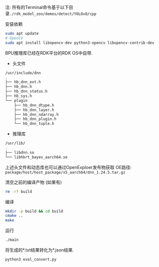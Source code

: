 

注: 所有的Terminal命令基于以下目录`./rdk_model_zoo/demos/detect/YOLOv8/cpp`

安装依赖
```bash
sudo apt update
# OpenCV
sudo apt install libopencv-dev python3-opencv libopencv-contrib-dev
```


BPU推理库已经在RDK平台的RDK OS中自带.
- 头文件
```bash
/usr/include/dnn
.
├── hb_dnn_ext.h
├── hb_dnn.h
├── hb_dnn_status.h
├── hb_sys.h
└── plugin
    ├── hb_dnn_dtype.h
    ├── hb_dnn_layer.h
    ├── hb_dnn_ndarray.h
    ├── hb_dnn_plugin.h
    └── hb_dnn_tuple.h
```

- 推理库
```bash
/usr/lib/
.
├── libdnn.so
└── libhbrt_bayes_aarch64.so
```


上述头文件和动态库也可以通过OpenExploer发布物获取
OE路径: `package/host/host_package/x5_aarch64/dnn_1.24.5.tar.gz`

清空之前的编译产物 (如果有)
```bash
rm -rf build 
```

编译
```bash
mkdir -p build && cd build
cmake ..
make
```

运行
```bash
./main
```

将生成的*.txt结果转化为*.json结果.
```bash
python3 eval_convert.py
```
